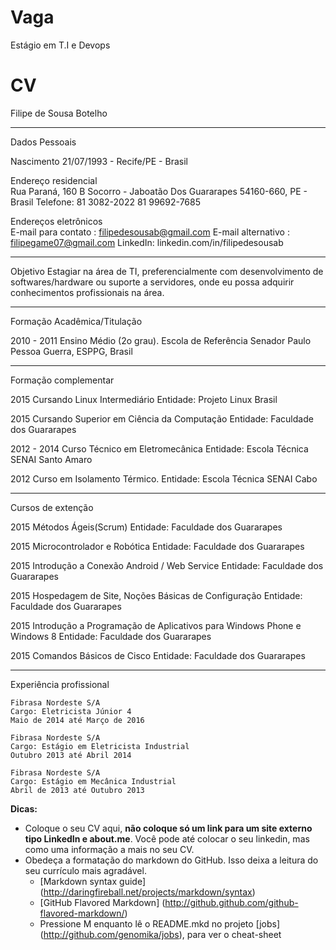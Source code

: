 Vaga
====

Estágio em T.I e Devops


CV
==

Filipe de Sousa Botelho


______________________________________________________________________________________
Dados Pessoais

Nascimento 	21/07/1993 - Recife/PE - Brasil

Endereço residencial	
Rua Paraná, 160 B
Socorro - Jaboatão Dos Guararapes
54160-660, PE - Brasil
Telefone: 81 3082-2022
 81 99692-7685
	
Endereços eletrônicos		
	E-mail para contato : filipedesousab@gmail.com
	E-mail alternativo : filipegame07@gmail.com 
	LinkedIn: linkedin.com/in/filipedesousab


______________________________________________________________________________________
Objetivo
	Estagiar na área de TI, preferencialmente com desenvolvimento de softwares/hardware ou suporte a servidores, onde eu possa adquirir conhecimentos profissionais na área.


______________________________________________________________________________________
Formação Acadêmica/Titulação

2010 - 2011 		Ensino Médio (2o grau). 
		Escola de Referência Senador Paulo Pessoa Guerra, ESPPG, Brasil


______________________________________________________________________________________
Formação complementar

2015		Cursando Linux Intermediário
	Entidade: Projeto Linux Brasil

2015	Cursando Superior em Ciência da Computação
	Entidade: Faculdade dos Guararapes

2012 - 2014	Curso Técnico em Eletromecânica
	Entidade: Escola Técnica SENAI Santo Amaro

2012 	Curso em Isolamento Térmico. 
	Entidade: Escola Técnica SENAI Cabo
	

______________________________________________________________________________________
Cursos de extenção

2015	Métodos Ágeis(Scrum)
	Entidade: Faculdade dos Guararapes

2015	Microcontrolador e Robótica
	Entidade: Faculdade dos Guararapes

2015	Introdução a Conexão Android / Web Service
	Entidade: Faculdade dos Guararapes

2015	Hospedagem de Site, Noções Básicas de Configuração
	Entidade: Faculdade dos Guararapes

2015	Introdução a Programação de Aplicativos para Windows Phone e Windows 8
	Entidade: Faculdade dos Guararapes

2015	Comandos Básicos de Cisco
	Entidade: Faculdade dos Guararapes


______________________________________________________________________________________
Experiência profissional

 	Fibrasa Nordeste S/A
	Cargo: Eletricista Júnior 4
	Maio de 2014 até Março de 2016

 	Fibrasa Nordeste S/A
	Cargo: Estágio em Eletricista Industrial
	Outubro 2013 até Abril 2014 

	Fibrasa Nordeste S/A
	Cargo: Estágio em Mecânica Industrial
	Abril de 2013 até Outubro 2013


__Dicas:__
* Coloque o seu CV aqui, __não coloque só um link para um site externo tipo LinkedIn e about.me__. Você pode até colocar o seu linkedin, mas como uma informação a mais no seu CV.
* Obedeça a formatação do markdown do GitHub. Isso deixa a leitura do seu currículo mais agradável.
	* [Markdown syntax guide] (http://daringfireball.net/projects/markdown/syntax)
	* [GitHub Flavored Markdown] (http://github.github.com/github-flavored-markdown/)
	* Pressione M enquanto lê o README.mkd no projeto [jobs] (http://github.com/genomika/jobs), para ver o cheat-sheet
